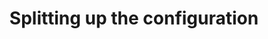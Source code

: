 ---
title: "Splitting up the configuration"
description: "Splitting the configuration.yaml into several files."
---